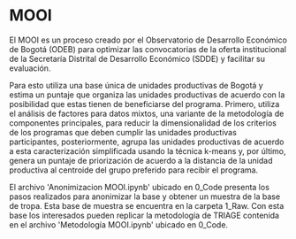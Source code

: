 # MOOI
El MOOI es un proceso creado por el Observatorio de Desarrollo Económico de Bogotá (ODEB) para optimizar las convocatorias de la oferta institucional de la Secretaría Distrital de Desarrollo Económico (SDDE) y facilitar su evaluación. 

Para esto utiliza una base única de unidades productivas de Bogotá y estima un puntaje que organiza las unidades productivas de acuerdo con la posibilidad que estas tienen de beneficiarse del programa. Primero, utiliza el análisis de factores para datos mixtos, una variante de la metodología de componentes principales, para reducir la dimensionalidad de los criterios de los programas que deben cumplir las unidades productivas participantes, posteriormente, agrupa las unidades productivas de acuerdo a esta caracterización simplificada usando la técnica k-means y, por último, genera un puntaje de priorización de acuerdo a la distancia de la unidad productiva al centroide del grupo preferido para recibir el programa.

El archivo 'Anonimizacion MOOI.ipynb' ubicado en 0_Code presenta los pasos realizados para anonimizar la base y obtener un muestra de la base de tropa. Esta base de muestra se encuentra en la carpeta 1_Raw. Con esta base los interesados pueden replicar la metodología de TRIAGE contenida en el archivo 'Metodología MOOI.ipynb' ubicado en 0_Code.

